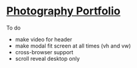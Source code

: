 # [Photography Portfolio](https://benva.github.io/)

To do
- make video for header
- make modal fit screen at all times (vh and vw)
- cross-browser support
- scroll reveal desktop only
